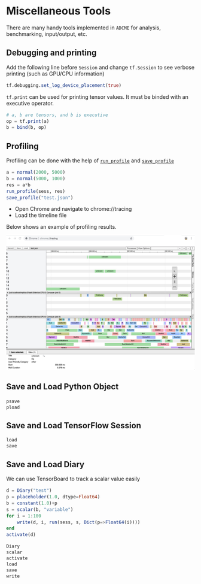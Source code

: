 # Miscellaneous Tools

There are many handy tools implemented in `ADCME` for analysis, benchmarking, input/output, etc. 

## Debugging and printing

Add the following line before `Session` and change `tf.Session` to see verbose printing (such as GPU/CPU information)
```julia
tf.debugging.set_log_device_placement(true)
```

`tf.print` can be used for printing tensor values. It must be binded with an executive operator.
```julia
# a, b are tensors, and b is executive
op = tf.print(a)
b = bind(b, op)
```

## Profiling

Profiling can be done with the help of [`run_profile`](@ref) and [`save_profile`](@ref)
```julia
a = normal(2000, 5000)
b = normal(5000, 1000)
res = a*b 
run_profile(sess, res)
save_profile("test.json")
```
- Open Chrome and navigate to chrome://tracing
- Load the timeline file

Below shows an example of profiling results.

![](./asset/profile.png)

## Save and Load Python Object
```@docs
psave
pload
```

## Save and Load TensorFlow Session
```@docs
load
save
```

## Save and Load Diary

We can use TensorBoard to track a scalar value easily
```julia
d = Diary("test")
p = placeholder(1.0, dtype=Float64)
b = constant(1.0)+p
s = scalar(b, "variable")
for i = 1:100
    write(d, i, run(sess, s, Dict(p=>Float64(i))))
end
activate(d)
```

```@docs
Diary
scalar
activate
load
save
write
```
